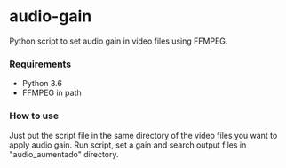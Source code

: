 # audio-gain
Python script to set audio gain in video files using FFMPEG.

### Requirements

- Python 3.6
- FFMPEG in path

### How to use

Just put the script file in the same directory of the video files you want to apply audio gain. Run script, set a gain and search output files in "audio_aumentado" directory.
